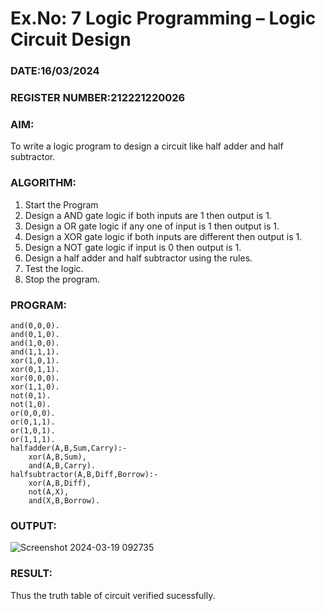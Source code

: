 # Ex.No: 7  Logic Programming –  Logic Circuit Design
### DATE:16/03/2024                                                                           
### REGISTER NUMBER:212221220026 
### AIM: 
To write a logic program to design a circuit like half adder and half subtractor.
###  ALGORITHM:
1. Start the Program
2. Design a AND gate logic if both inputs are 1 then output is 1.
3. Design a OR gate logic if any one of input is 1 then output is 1.
4. Design a XOR gate logic if both inputs are different then output is 1.
5. Design a NOT gate logic if input is 0 then output is 1.
6. Design a half adder and half subtractor using the rules.
7. Test the logic.
8. Stop the program.

### PROGRAM:
```
and(0,0,0).
and(0,1,0).
and(1,0,0).
and(1,1,1).
xor(1,0,1).
xor(0,1,1).
xor(0,0,0).
xor(1,1,0).
not(0,1).
not(1,0).
or(0,0,0).
or(0,1,1).
or(1,0,1).
or(1,1,1).
halfadder(A,B,Sum,Carry):-
    xor(A,B,Sum),
    and(A,B,Carry).
halfsubtractor(A,B,Diff,Borrow):-
    xor(A,B,Diff),
    not(A,X),
    and(X,B,Borrow).
```
### OUTPUT:
![Screenshot 2024-03-19 092735](https://github.com/santhakumar-M/AI_Lab_2023-24/assets/121998012/1bdac8cf-6cff-4c89-8537-26360082ecec)




### RESULT:
Thus the truth table of circuit verified sucessfully.
